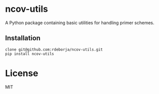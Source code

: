 # ncov-utils

A Python package containing basic utilities for handling primer schemes.


## Installation
```
clone git@github.com:rdeborja/ncov-utils.git
pip install ncov-utils
```

# License
MIT

